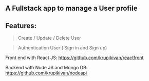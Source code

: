 ## A Fullstack app to manage a User profile

## Features:
> Create / Update / Delete User

> Authentication User ( Sign in and Sign up)

Front end with React JS: https://github.com/krupikivan/reactfront

Backend with Node JS and Mongo DB: https://github.com/krupikivan/nodeapi
